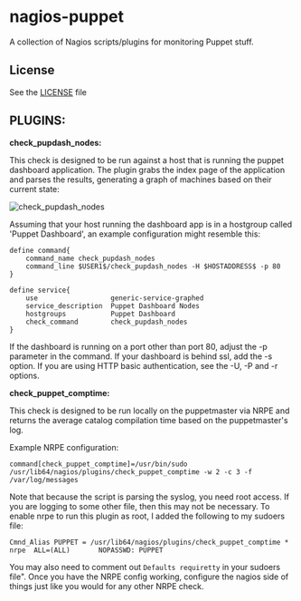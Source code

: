 # nagios-puppet

A collection of Nagios scripts/plugins for monitoring Puppet stuff.


## License

See the [LICENSE](LICENSE.md) file

PLUGINS:
-------
**check_pupdash_nodes:**

This check is designed to be run against a host that is running the puppet
dashboard application. The plugin grabs the index page of the application
and parses the results, generating a graph of machines based on their current
state:

![check_pupdash_nodes](https://github.com/jasonhancock/nagios-puppet/raw/master/example-images/check_pupdash_nodes.png)

Assuming that your host running the dashboard app is in a hostgroup called
'Puppet Dashboard', an example configuration might resemble this:

```
define command{
    command_name check_pupdash_nodes
    command_line $USER1$/check_pupdash_nodes -H $HOSTADDRESS$ -p 80
}

define service{
    use                  generic-service-graphed
    service_description  Puppet Dashboard Nodes
    hostgroups           Puppet Dashboard
    check_command        check_pupdash_nodes
}
```

If the dashboard is running on a port other than port 80, adjust the -p
parameter in the command. If your dashboard is behind ssl, add the -s option.
If you are using HTTP basic authentication, see the -U, -P and -r options.

**check_puppet_comptime:**

This check is designed to be run locally on the puppetmaster via NRPE and returns
the average catalog compilation time based on the puppetmaster's log.

Example NRPE configuration:

```
command[check_puppet_comptime]=/usr/bin/sudo /usr/lib64/nagios/plugins/check_puppet_comptime -w 2 -c 3 -f /var/log/messages
```

Note that because the script is parsing the syslog, you need root access. If you are
logging to some other file, then this may not be necessary. To enable nrpe to run 
this plugin as root, I added the following to my sudoers file:

```
Cmnd_Alias PUPPET = /usr/lib64/nagios/plugins/check_puppet_comptime *
nrpe  ALL=(ALL)       NOPASSWD: PUPPET
```

You may also need to comment out `Defaults requiretty` in your sudoers file".
Once you have the NRPE config working, configure the nagios side of things just like you
would for any other NRPE check.

